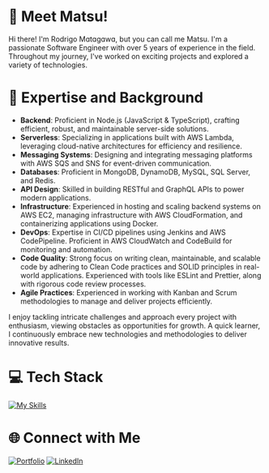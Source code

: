 # 👋 Meet Matsu!
Hi there! I'm Rodrigo Mɑtɑgɑwɑ, but you can call me Matsu. I'm a passionate Software Engineer with over 5 years of experience in the field. Throughout my journey, I've worked on exciting projects and explored a variety of technologies.
  
# 🚀 Expertise and Background
- **Backend**: Proficient in Node.js (JavaScript & TypeScript), crafting efficient, robust, and maintainable server-side solutions.
- **Serverless**: Specializing in applications built with AWS Lambda, leveraging cloud-native architectures for efficiency and resilience.
- **Messaging Systems**: Designing and integrating messaging platforms with AWS SQS and SNS for event-driven communication.
- **Databases**: Proficient in MongoDB, DynamoDB, MySQL, SQL Server, and Redis.
-  **API Design**: Skilled in building RESTful and GraphQL APIs to power modern applications.
- **Infrastructure**: Experienced in hosting and scaling backend systems on AWS EC2, managing infrastructure with AWS CloudFormation, and containerizing applications using Docker.
-  **DevOps**: Expertise in CI/CD pipelines using Jenkins and AWS CodePipeline. Proficient in AWS CloudWatch and CodeBuild for monitoring and automation.
- **Code Quality**: Strong focus on writing clean, maintainable, and scalable code by adhering to Clean Code practices and SOLID principles in real-world applications. Experienced with tools like ESLint and Prettier, along with rigorous code review processes.
- **Agile Practices**: Experienced in working with Kanban and Scrum methodologies to manage and deliver projects efficiently.

I enjoy tackling intricate challenges and approach every project with enthusiasm, viewing obstacles as opportunities for growth. A quick learner, I continuously embrace new technologies and methodologies to deliver innovative results. 

# 💻 Tech Stack
[![My Skills](https://skillicons.dev/icons?i=js,ts,nodejs,aws,azure,mongodb,dynamodb,redis,mysql,postgres,docker,git,jest,express,graphql&theme=dark)](https://skillicons.dev)  

# 🌐 Connect with Me
[![Portfolio](https://img.shields.io/badge/Portfolio-%23000000.svg?style=for-the-badge&logo=firefox&logoColor=#FF7139)](https://devmatsu.com)
[![LinkedIn](https://img.shields.io/badge/LinkedIn-%230077B5.svg?style=for-the-badge&logo=linkedin&logoColor=white)](https://linkedin.com/in/rodrigo-matagawa)

